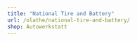```yaml
---
title: "National Tire and Battery"
url: /olathe/national-tire-and-battery/
shop: Autowerkstatt
---
```

